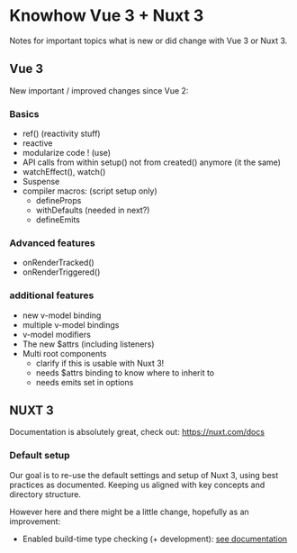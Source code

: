 # Knowhow Vue 3 + Nuxt 3

Notes for important topics what is new or did change with Vue 3 or Nuxt 3.

## Vue 3

New important / improved changes since Vue 2:

### Basics

* ref() (reactivity stuff)
* reactive
* modularize code ! (use)
* API calls from within setup() not from created() anymore (it the same)
* watchEffect(), watch()
* Suspense
* compiler macros: (script setup only)
  * defineProps
  * withDefaults (needed in next?)
  * defineEmits

### Advanced features

* onRenderTracked()
* onRenderTriggered()


### additional features

* new v-model binding
* multiple v-model bindings
* v-model modifiers
* The new $attrs (including listeners)
* Multi root components
  * clarify if this is usable with Nuxt 3!
  * needs $attrs binding to know where to inherit to
  * needs emits set in options


## NUXT 3

Documentation is absolutely great, check out: <https://nuxt.com/docs>

### Default setup

Our goal is to re-use the default settings and setup of Nuxt 3, using best practices as documented. Keeping us aligned with key concepts and directory structure.

However here and there might be a little change, hopefully as an improvement:

* Enabled build-time type checking (+ development): [see documentation](https://nuxt.com/docs/api/configuration/nuxt-config#typecheck)

